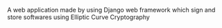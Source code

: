 A web application made by using Django web framework which sign and store softwares using Elliptic Curve Cryptography
